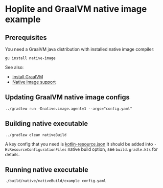 # Hoplite and GraalVM native image example

## Prerequisites

You need a GraalVM java distribution with installed native image compiler:

```shell
gu install native-image
```

See also:
- [Install GraalVM](https://www.graalvm.org/22.0/docs/getting-started/#install-graalvm)
- [Native image support](https://www.graalvm.org/22.0/reference-manual/native-image/#install-native-image)

## Updating GraalVM native image configs

```shell
../gradlew run -Dnative.image.agent=1 --args="config.yaml"
```

## Building native executable

```shell
../gradlew clean nativeBuild
```

A key config that you need is [kotlin-resource.json](https://github.com/sksamuel/hoplite/tree/master/example-native/META-INF/native-image/kotlin-resource.json)
It should be added into `-H:ResourceConfigurationFiles` native build option, see `build.gradle.kts` for details.

## Running native executable

```shell
./build/native/nativeBuild/example config.yaml
```
